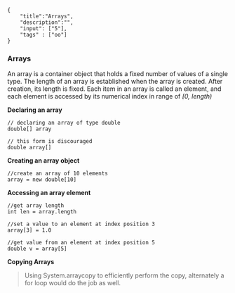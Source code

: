 ```javax-snippet
{
    "title":"Arrays",
    "description":"",
    "input": ["5"],
    "tags" : ["oo"]
}
```
### Arrays
An array is a container object that holds a fixed number of values of a single type. The length of an array is established when the array is created. After creation, its length is fixed. Each item in an array is called an element, and each element is accessed by its numerical index in range of *[0, length)*

**Declaring an array**

```
// declaring an array of type double
double[] array
```

```
// this form is discouraged
double array[]
```

**Creating an array object**

```
//create an array of 10 elements
array = new double[10]
```

**Accessing an array element**

```
//get array length
int len = array.length

//set a value to an element at index position 3
array[3] = 1.0

//get value from an element at index position 5
double v = array[5]
```

**Copying Arrays**
>Using System.arraycopy to efficiently perform the copy, alternately a for loop would do the job as well.
